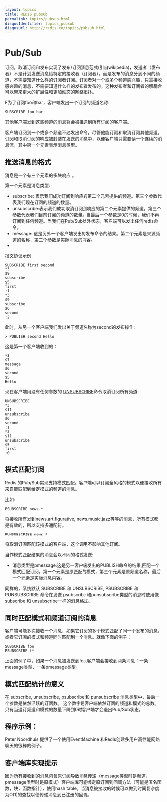 ```yaml
---
layout: topics
title: REDIS pubsub
permalink: topics/pubsub.html
disqusIdentifier: topics_pubsub
disqusUrl: http://redis.cn/topics/pubsub.html
---
```


Pub/Sub
=======

订阅，取消订阅和发布实现了发布/订阅消息范式(引自wikipedia)，发送者（发布者）不是计划发送消息给特定的接收者（订阅者）。而是发布的消息分到不同的频道，不需要知道什么样的订阅者订阅。订阅者对一个或多个频道感兴趣，只需接收感兴趣的消息，不需要知道什么样的发布者发布的。这种发布者和订阅者的解耦合可以带来更大的扩展性和更加动态的网络拓扑。

F为了订阅foo和bar，客户端发出一个订阅的频道名称:

	SUBSCRIBE foo bar

其他客户端发到这些频道的消息将会被推送到所有订阅的客户端。

客户端订阅到一个或多个频道不必发出命令，尽管他能订阅和取消订阅其他频道。订阅和取消订阅的响应被封装在发送的消息中，以便客户端只需要读一个连续的消息流，其中第一个元素表示消息类型。

## 推送消息的格式 ##

消息是一个有三个元素的多块响应 。

第一个元素是消息类型:

* subscribe: 表示我们成功订阅到响应的第二个元素提供的频道。第三个参数代表我们现在订阅的频道的数量。
* unsubscribe:表示我们成功取消订阅到响应的第二个元素提供的频道。第三个参数代表我们目前订阅的频道的数量。当最后一个参数是0的时候，我们不再订阅到任何频道。当我们在Pub/Sub以外状态，客户端可以发出任何redis命令。
* message: 这是另外一个客户端发出的发布命令的结果。第二个元素是来源频道的名称，第三个参数是实际消息的内容。
* 
报文协议示例

	SUBSCRIBE first second
	*3
	$9
	subscribe
	$5
	first
	:1
	*3
	$9
	subscribe
	$6
	second
	:2

此时，从另一个客户端我们发出关于频道名称为second的发布操作:

	> PUBLISH second Hello

这是第一个客户端收到的：

	*3
	$7
	message
	$6
	second
	$5
	Hello

现在客户端用没有任何参数的 [UNSUBSCRIBE](/commands/unsubscribe.html)命令取消订阅所有频道:

	UNSUBSCRIBE
	*3
	$11
	unsubscribe
	$6
	second
	:1
	*3
	$11
	unsubscribe
	$5
	first
	:0

## 模式匹配订阅 ##

Redis 的Pub/Sub实现支持模式匹配。客户端可以订阅全风格的模式以便接收所有来自能匹配到给定模式的频道的消息。

比如:

	PSUBSCRIBE news.*

将接收所有发到news.art.figurative, news.music.jazz等等的消息，所有模式都是有效的，所以支持多通配符。

	PUNSUBSCRIBE news.*

将取消订阅匹配该模式的客户端，这个调用不影响其他订阅。

当作模式匹配结果的消息会以不同的格式发送:

* 消息类型是pmessage:这是另一客户端发出的PUBLISH命令的结果,匹配一个模式匹配订阅。第一个元素是原匹配的模式，第三个元素是原频道名称，最后一个元素是实际消息内容。

同样的，系统默认 SUBSCRIBE 和 UNSUBSCRIBE, PSUBSCRIBE 和 PUNSUBSCRIBE 命令在发送 psubscribe 和punsubscribe类型的消息时使用像subscribe 和 unsubscribe一样的消息格式。

## 同时匹配模式和频道订阅的消息 ##

客户端可能多次接收一个消息，如果它订阅的多个模式匹配了同一个发布的消息，或者它订阅的模式和频道同时匹配到一个消息。就像下面的例子：

	SUBSCRIBE foo
	PSUBSCRIBE f*

上面的例子中，如果一个消息被发送到foo,客户端会接收到两条消息：一条message类型，一条pmessage类型。

## 模式匹配统计的意义 ##

在 subscribe, unsubscribe, psubscribe 和 punsubscribe 消息类型中，最后一个参数是依然活跃的订阅数。 这个数字是客户端依然订阅的频道和模式的总数。只有当退订频道和模式的数量下降到0时客户端才会退出Pub/Sub状态。

## 程序示例： ##

Peter Noordhuis 提供了一个使用EventMachine 和Redis创建多用户高性能网路聊天的很棒的例子。

## 客户端库实现提示 ##

因为所有接收到的消息包含原订阅导致消息传递（message类型时是频道，pmessage类型时是原模式）客户端库可能绑定原订阅到回调方法（可能是匿名函数，块，函数指针），使用hash table。当消息被接收的时候可以做到时间复杂度为O(1)的查找以便传递消息到已注册的回调。
